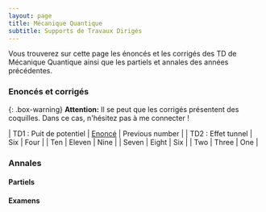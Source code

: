 ```yaml
---
layout: page
title: Mécanique Quantique
subtitle: Supports de Travaux Dirigés
---
```


Vous trouverez sur cette page les énoncés et les corrigés des TD de Mécanique Quantique ainsi que les partiels et annales des années précédentes. 

### Enoncés et corrigés

{: .box-warning}
**Attention:** Il se peut que les corrigés présentent des coquilles. Dans ce cas, n'hésitez pas à me connecter ! 

| TD1 : Puit de potentiel | [Enoncé](https://beautifuljekyll.com/assets/pdf/Correction_TD1.pdf) | Previous number |
| TD2 : Effet tunnel | Six | Four |
| Ten | Eleven | Nine |
| Seven | Eight | Six |
| Two | Three | One |

### Annales 

#### Partiels

#### Examens
